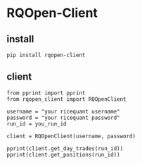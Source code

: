 # RQOpen-Client

## install
```
pip install rqopen-client
```

## client
```
from pprint import pprint
from rqopen_client import RQOpenClient

username = "your ricequant username"
password = "your ricequant password"
run_id = you_run_id

client = RQOpenClient(username, password)

pprint(client.get_day_trades(run_id))
pprint(client.get_positions(run_id))
```

